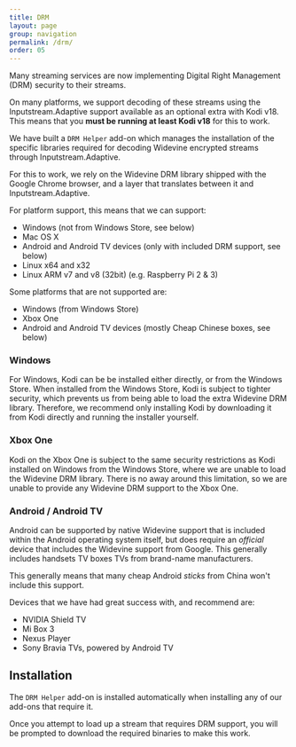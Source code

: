 ```yaml
---
title: DRM
layout: page
group: navigation
permalink: /drm/
order: 05
---
```


Many streaming services are now implementing Digital Right Management (DRM) security to their streams.

On many platforms, we support decoding of these streams using the Inputstream.Adaptive support available as an optional extra with Kodi v18. This means that you **must be running at least Kodi v18** for this to work.

We have built a `DRM Helper` add-on which manages the installation of the specific libraries required for decoding Widevine encrypted streams through Inputstream.Adaptive.

For this to work, we rely on the Widevine DRM library shipped with the Google Chrome browser, and a layer that translates between it and Inputstream.Adaptive.

For platform support, this means that we can support:

 * Windows (not from Windows Store, see below)
 * Mac OS X
 * Android and Android TV devices (only with included DRM support, see below)
 * Linux x64 and x32
 * Linux ARM v7 and v8 (32bit) (e.g. Raspberry Pi 2 & 3)

Some platforms that are not supported are:

 * Windows (from Windows Store)
 * Xbox One
 * Android and Android TV devices (mostly Cheap Chinese boxes, see below)

### Windows

For Windows, Kodi can be be installed either directly, or from the Windows Store. When installed from the Windows Store, Kodi is subject to tighter security, which prevents us from being able to load the extra Widevine DRM library. Therefore, we recommend only installing Kodi by downloading it from Kodi directly and running the installer yourself.

### Xbox One

Kodi on the Xbox One is subject to the same security restrictions as Kodi installed on Windows from the Windows Store, where we are unable to load the Widevine DRM library. There is no away around this limitation, so we are unable to provide any Widevine DRM support to the Xbox One.

### Android / Android TV

Android can be supported by native Widevine support that is included within the Android operating system itself, but does require an _official_ device that includes the Widevine support from Google. This generally includes handsets TV boxes TVs from brand-name manufacturers.

This generally means that many cheap Android _sticks_ from China won't include this support.

Devices that we have had great success with, and recommend are:
 * NVIDIA Shield TV
 * Mi Box 3
 * Nexus Player
 * Sony Bravia TVs, powered by Android TV

## Installation

The `DRM Helper` add-on is installed automatically when installing any of our add-ons that require it.

Once you attempt to load up a stream that requires DRM support, you will be prompted to download the required binaries to make this work.
